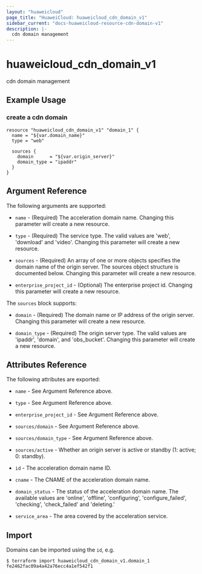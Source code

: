 ```yaml
---
layout: "huaweicloud"
page_title: "HuaweiCloud: huaweicloud_cdn_domain_v1"
sidebar_current: "docs-huaweicloud-resource-cdn-domain-v1"
description: |-
  cdn domain management
---
```


# huaweicloud\_cdn\_domain\_v1

cdn domain management

## Example Usage

### create a cdn domain

```hcl
resource "huaweicloud_cdn_domain_v1" "domain_1" {
  name = "${var.domain_name}"
  type = "web"

  sources {
    domain      = "${var.origin_server}"
    domain_type = "ipaddr"
  }
}
```

## Argument Reference

The following arguments are supported:

* `name` - (Required) The acceleration domain name.
    Changing this parameter will create a new resource.

* `type` - (Required) The service type. The valid values are  'web', 'download' and 'video'.
    Changing this parameter will create a new resource.

* `sources` - (Required) An array of one or more objects specifies the domain name of the origin server.
    The sources object structure is documented below. Changing this parameter will create a new resource.

* `enterprise_project_id` - (Optional) The enterprise project id.
    Changing this parameter will create a new resource.


The `sources` block supports:

* `domain` - (Required) The domain name or IP address of the origin server.
    Changing this parameter will create a new resource.

* `domain_type` - (Required) The origin server type. The valid values are 'ipaddr', 'domain', and 'obs_bucket'.
    Changing this parameter will create a new resource.

## Attributes Reference

The following attributes are exported:

* `name` - See Argument Reference above.

* `type` - See Argument Reference above.

* `enterprise_project_id` - See Argument Reference above.

* `sources/domain` - See Argument Reference above.

* `sources/domain_type` - See Argument Reference above.

* `sources/active` - Whether an origin server is active or standby (1: active; 0: standby).

* `id` - The acceleration domain name ID.

* `cname` - The CNAME of the acceleration domain name.

* `domain_status` - The status of the acceleration domain name. The available values are
    'online', 'offline', 'configuring', 'configure_failed', 'checking', 'check_failed'  and 'deleting.'

* `service_area` - The area covered by the acceleration service.


## Import

Domains can be imported using the `id`, e.g.

```
$ terraform import huaweicloud_cdn_domain_v1.domain_1 fe2462fac09a4a42a76ecc4a1ef542f1
```